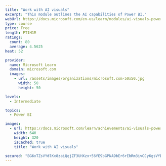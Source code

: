 ```yaml
---
title: "Work with AI visuals"
excerpt: "This module outlines the AI capabilities of Power BI."
webUrl: https://docs.microsoft.com/en-us/learn/modules/ai-visuals-power-bi/
type: course
price: Free
length: PT1H1M
ratings:
  count: 80
  average: 4.5625
heat: 52

provider:
  name: Microsoft Learn
  domain: microsoft.com
  images:
    - url: /assets/images/organizations/microsoft.com-50x50.jpg
      width: 50
      height: 50

levels:
  - Intermediate

topics:
  - Power BI

images:
  - url: https://docs.microsoft.com/learn/achievements/ai-visuals-power-bi-social.png
    width: 640
    height: 320
    isCached: true
    title: "Work with AI visuals"

secured: "BG6xTZsVYdlKx8zaiQqjZF3UHXzx+56fE9bGPNA9bEr6rEbRm3ivOJy6gsVYDRxQPoEsM4xLtP+pm3rg/PhE+il/Pxey3J1JUcHSmx4qi2fzUdTwE05t9lntYZNmm2hW86QJ3xVFUSvLu1OgSXD/eM3WGn+hS/YNkiQzE3ML2v8Ht7043MjZ96sWRfmQT37hWNIEmuok1YZwggoZXPDyaayy/5bq5wwSyDRG0ZCrTwXAKwn1WZHkDsOfIyyNKWXl1v5L+LYoiF9XZZaa9ZvYWHJNWCSDL447HsyIYiMvtTI1W88tlYHmlNhObiOIxXVlOVPjQbqDqiwutXVdv340ibiwm9wHa5AH5PRtrSziW/Oyi///04yk8k0CTXQTfLYTiIapJgjg1v1vgkWgM+jpFQ==;p++n0jAf+u43g7dniC2Ofg=="
---
```


